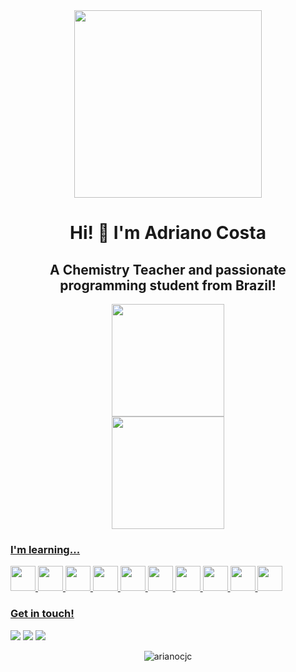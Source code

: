 <div align="center">
<img width=300 src = https://user-images.githubusercontent.com/79386876/170884082-a1971a77-8357-4c79-91a6-83310f527502.jpeg align="middle">
</div>

<h1>
  <div align="center">
    <b>Hi! 👋 I'm Adriano Costa</b>  
  </div>
</h1>

<h2>
  <div align="center">
    A Chemistry Teacher and passionate programming student from Brazil!
  </div>
</h2>
<div align="center">
  <a href="https://github.com/adrianocjc">
    <img height="180em" src="https://github-readme-stats.vercel.app/api/top-langs/?username=adrianocjc&layout=compact&langs_count=7&theme=dracula"/>
  <br>
    <img height="180em" src="https://github-readme-stats.vercel.app/api?username=adrianocjc&show_icons=true&theme=dracula&include_all_commits=true&count_private=true"/>
</div>

### I'm learning...
<img src="https://cdn.jsdelivr.net/gh/devicons/devicon/icons/git/git-original.svg" width="40" height="40"/> <img src="https://cdn.jsdelivr.net/gh/devicons/devicon/icons/html5/html5-original.svg" width="40" height="40"/> <img src="https://cdn.jsdelivr.net/gh/devicons/devicon/icons/css3/css3-original.svg" width="40" height="40"/> <img src="https://cdn.jsdelivr.net/gh/devicons/devicon/icons/javascript/javascript-original.svg" width="40" height="40"/> <img src="https://cdn.jsdelivr.net/gh/devicons/devicon/icons/php/php-original.svg" width="40" height="40"/> <img src="https://cdn.jsdelivr.net/gh/devicons/devicon/icons/postgresql/postgresql-original.svg" width="40" height="40"/> <img src="https://cdn.jsdelivr.net/gh/devicons/devicon/icons/python/python-original.svg" width="40" height="40"/> <img src="https://cdn.jsdelivr.net/gh/devicons/devicon/icons/c/c-original.svg" width="40" height="40"/> <img src="https://cdn.jsdelivr.net/gh/devicons/devicon/icons/java/java-original-wordmark.svg" width="40" height="40"/> <img src="https://cdn.jsdelivr.net/gh/devicons/devicon/icons/linux/linux-original.svg" width="40" height="40"/>
  
### Get in touch!
<div>
  <a href="https://instagram.com/adrianocjc" target="_blank"><img src="https://img.shields.io/badge/-Instagram-%23E4405F?style=for-the-badge&logo=instagram&logoColor=white" target="_blank"></a>
  <a href = "mailto:adrianocjc@gmail.com"><img src="https://img.shields.io/badge/Gmail-D14836?style=for-the-badge&logo=gmail&logoColor=white" target="_blank"></a>
  <a href="https://www.linkedin.com/in/adriano-costa-ab43b324/" target="_blank"><img src="https://img.shields.io/badge/-LinkedIn-%230077B5?style=for-the-badge&logo=linkedin&logoColor=white" target="_blank"></a>   
</div>
<p align="center"> <img src="https://komarev.com/ghpvc/?username=adrianocjc&label=Profile%20views&color=b40e7f&style=flat" alt="arianocjc" /> </p>   
<!--
**adrianocjc/adrianocjc** is a ✨ _special_ ✨ repository because its `README.md` (this file) appears on your GitHub profile.

Here are some ideas to get you started:

- 🔭 I’m currently working on ...
- 🌱 I’m currently learning ...
- 👯 I’m looking to collaborate on ...
- 🤔 I’m looking for help with ...
- 💬 Ask me about ...
- 📫 How to reach me: ...
- 😄 Pronouns: ...
- ⚡ Fun fact: ...
-->
